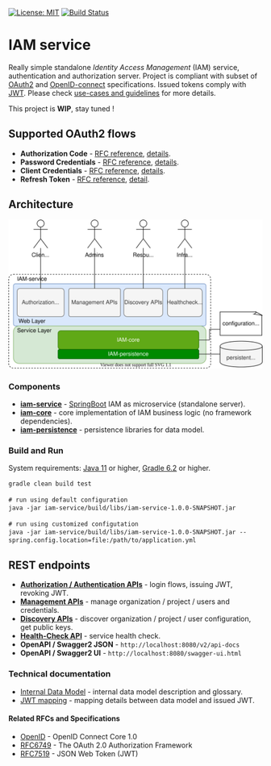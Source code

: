 [![License: MIT](https://img.shields.io/badge/License-MIT-yellow.svg)](https://opensource.org/licenses/MIT)
[![Build Status](https://travis-ci.org/jveverka/iam-service.svg?branch=master)](https://travis-ci.org/jveverka/iam-service)

# IAM service
Really simple standalone *Identity Access Management* (IAM) service, authentication and authorization server. 
Project is compliant with subset of [OAuth2](https://tools.ietf.org/html/rfc6749) 
and [OpenID-connect](https://openid.net/specs/openid-connect-core-1_0.html) specifications. 
Issued tokens comply with [JWT](https://tools.ietf.org/html/rfc7519). 
Please check [use-cases and guidelines](docs/IAM-usecases-and-guidelines.md) for more details.

This project is __WIP__, stay tuned !

## Supported OAuth2 flows
* __Authorization Code__ - [RFC reference](https://tools.ietf.org/html/rfc6749#section-1.3.1), [details](docs/oauth2/131_autthorization-code-flow.md).
* __Password Credentials__ - [RFC reference](https://tools.ietf.org/html/rfc6749#section-1.3.3), [details](docs/oauth2/133_password-credentials-flow.md).
* __Client Credentials__ - [RFC reference](https://tools.ietf.org/html/rfc6749#section-1.3.4), [details](docs/oauth2/134_client-credentials-flow.md).
* __Refresh Token__ - [RFC reference](https://tools.ietf.org/html/rfc6749#section-1.5), [detail](docs/oauth2/15_refresh-token.md).

## Architecture
![architecture](docs/IAM-service-architecture.svg)

### Components
* [__iam-service__](iam-service) - [SpringBoot](https://spring.io/projects/spring-boot) IAM as microservice (standalone server). 
* [__iam-core__](iam-core) - core implementation of IAM business logic (no framework dependencies).
* [__iam-persistence__](iam-persistence) - persistence libraries for data model.

### Build and Run
System requirements: 
[Java 11](https://adoptopenjdk.net/?variant=openjdk11&jvmVariant=hotspot) or higher, 
[Gradle 6.2](https://gradle.org/install/) or higher.
```
gradle clean build test

# run using default configuration
java -jar iam-service/build/libs/iam-service-1.0.0-SNAPSHOT.jar

# run using customized configutation
java -jar iam-service/build/libs/iam-service-1.0.0-SNAPSHOT.jar --spring.config.location=file:/path/to/application.yml
```
## REST endpoints 
* [__Authorization / Authentication APIs__](docs/apis/IAM-authorization-and-authentication-apis.md) - login flows, issuing JWT, revoking JWT.
* [__Management APIs__](docs/apis/IAM-management-apis.md) - manage organization / project / users and credentials.
* [__Discovery APIs__](docs/apis/IAM-discovery-apis.md) - discover organization / project / user configuration, get public keys.
* [__Health-Check API__](docs/apis/IAM-heath-check.md) - service health check.
* __OpenAPI / Swagger2 JSON__ - ```http://localhost:8080/v2/api-docs```
* __OpenAPI / Swagger2 UI__ - ```http://localhost:8080/swagger-ui.html```

### Technical documentation
* [Internal Data Model](docs/IAM-data-model.md) - internal data model description and glossary.
* [JWT mapping](docs/JWT-mapping-details.md) - mapping details between data model and issued JWT.

#### Related RFCs and Specifications
* [OpenID](https://openid.net/specs/openid-connect-core-1_0.html) - OpenID Connect Core 1.0
* [RFC6749](https://tools.ietf.org/html/rfc6749) - The OAuth 2.0 Authorization Framework
* [RFC7519](https://tools.ietf.org/html/rfc7519) - JSON Web Token (JWT)
